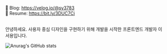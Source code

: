 📒 Blog: https://velog.io/@sy3783 <br/>
📄 Resume: https://bit.ly/3DUC7Ci <br/><br/>

안녕하세요. 사용자 중심 디자인을 구현하기 위해 개발을 시작한 프론트엔드 개발자 이서용입니다. <br/>

![Anurag's GitHub stats](https://github-readme-stats.vercel.app/api?username=seoyong-lee&show_icons=true&&hide=stars,contribs&theme=react)
